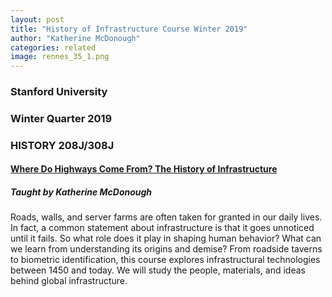 ```yaml
---
layout: post
title: "History of Infrastructure Course Winter 2019"
author: "Katherine McDonough"
categories: related
image: rennes_35_1.png
---
```


### Stanford University

### Winter Quarter 2019

### HISTORY 208J/308J

#### [Where Do Highways Come From? The History of Infrastructure](http://explorecourses.stanford.edu/search?view=catalog&filter-coursestatus-Active=on&page=0&catalog=&academicYear=&q=infrastructure+mcdonough&collapse=)

##### Taught by Katherine McDonough

Roads, walls, and server farms are often taken for granted in our daily lives. In fact, a common statement about infrastructure is that it goes unnoticed until it fails. So what role does it play in shaping human behavior? What can we learn from understanding its origins and demise? From roadside taverns to biometric identification, this course explores infrastructural technologies between 1450 and today. We will study the people, materials, and ideas behind global infrastructure.


